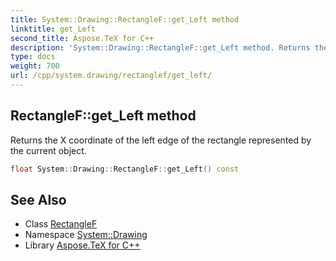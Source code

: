 ```yaml
---
title: System::Drawing::RectangleF::get_Left method
linktitle: get_Left
second_title: Aspose.TeX for C++
description: 'System::Drawing::RectangleF::get_Left method. Returns the X coordinate of the left edge of the rectangle represented by the current object in C++.'
type: docs
weight: 700
url: /cpp/system.drawing/rectanglef/get_left/
---
```

## RectangleF::get_Left method


Returns the X coordinate of the left edge of the rectangle represented by the current object.

```cpp
float System::Drawing::RectangleF::get_Left() const
```

## See Also

* Class [RectangleF](../)
* Namespace [System::Drawing](../../)
* Library [Aspose.TeX for C++](../../../)
